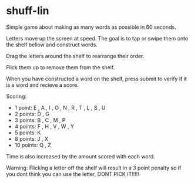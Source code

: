 shuff-lin
=========
Simple game about making as many words as possible in 60 seconds.

Letters move up the screen at speed. The goal is to tap or swipe them onto the shelf bellow and construct words.

Drag the letters around the shelf to rearrange their order.

Flick them up to remove them from the shelf.

When you have constructed a word on the shelf, press submit to verify if it is a word and recieve a score.

Scoring:
   * 1 point: E , A , I , O , N , R , T , L , S , U 
   * 2 points: D , G 
   * 3 points: B , C , M , P 
   * 4 points: F , H , V , W , Y 
   * 5 points: K 
   * 8 points: J , X 
   * 10 points: Q , Z 

Time is also increased by the amount scored with each word.

Warning: Flicking a letter off the shelf will result in a 3 point penalty so if you dont think you can use the letter, DONT PICK IT!!!!!
